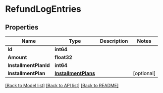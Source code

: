 # RefundLogEntries

## Properties

Name | Type | Description | Notes
------------ | ------------- | ------------- | -------------
**Id** | **int64** |  | 
**Amount** | **float32** |  | 
**InstallmentPlanId** | **int64** |  | 
**InstallmentPlan** | [**InstallmentPlans**](InstallmentPlans.md) |  | [optional] 

[[Back to Model list]](../README.md#documentation-for-models) [[Back to API list]](../README.md#documentation-for-api-endpoints) [[Back to README]](../README.md)


